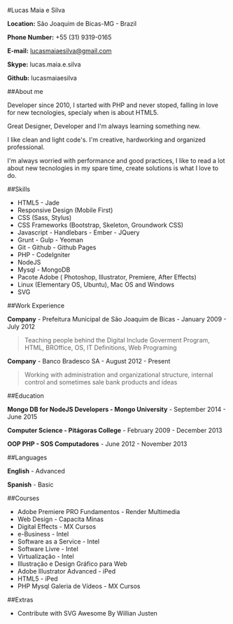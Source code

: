 #Lucas Maia e Silva

**Location:** São Joaquim de Bicas-MG - Brazil

**Phone Number:** +55 (31) 9319-0165

**E-mail:** lucasmaiaesilva@gmail.com

**Skype:** lucas.maia.e.silva

**Github:** lucasmaiaesilva

##About me

Developer since 2010, I started with PHP and never stoped, falling in love for new tecnologies, specialy when is about HTML5.

Great Designer, Developer and I'm always learning something new.

I like clean and light code's. I'm creative, hardworking and organized professional.

I'm always worried with performance and good practices, I like to read a lot about new tecnologies in my spare time, create solutions is what I love to do.


##Skills

* HTML5 - Jade 
* Responsive Design (Mobile First)
* CSS (Sass, Stylus)
* CSS Frameworks (Bootstrap, Skeleton, Groundwork CSS)
* Javascript - Handlebars - Ember - JQuery
* Grunt - Gulp - Yeoman
* Git - Github - Github Pages
* PHP - CodeIgniter
* NodeJS
* Mysql - MongoDB
* Pacote Adobe ( Photoshop, Illustrator, Premiere, After Effects)
* Linux (Elementary OS, Ubuntu), Mac OS and Windows
* SVG

##Work Experience

**Company** - Prefeitura Municipal de São Joaquim de Bicas - January 2009 - July 2012

> Teaching people behind the Digital Include Goverment Program, HTML, BROffice, OS, IT Definitions, Web Programing 

**Company** - Banco Bradesco SA - August 2012 - Present

> Working with administration and organizational structure, internal control and sometimes sale bank products and ideas

##Education

**Mongo DB for NodeJS Developers - Mongo University** - September 2014 - June 2015

**Computer Science - Pitágoras College** - February 2009 - December 2013

**OOP PHP - SOS Computadores** - June 2012 - November 2013

##Languages

**English** - Advanced

**Spanish** - Basic

##Courses

* Adobe Premiere PRO Fundamentos - Render Multimedia
* Web Design - Capacita Minas
* Digital Effects - MX Cursos
* e-Business - Intel
* Software as a Service - Intel
* Software Livre - Intel
* Virtualização - Intel
* Illustração e Design Gráfico para Web
* Adobe Illustrator Advanced - iPed
* HTML5 - iPed
* PHP Mysql Galeria de Vídeos - MX Cursos

##Extras

* Contribute with SVG Awesome By Willian Justen







